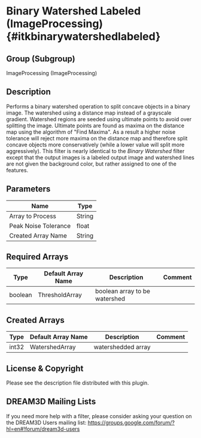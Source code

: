 Binary Watershed Labeled (ImageProcessing) {#itkbinarywatershedlabeled}
=====

## Group (Subgroup) ##
ImageProcessing (ImageProcessing)


## Description ##
Performs a binary watershed operation to split concave objects in a binary image. The watershed using a distance map instead of a grayscale gradient. Watershed regions are seeded using ultimate points to avoid over splitting the image. Ultimate points are found as maxima on the distance map using the algorithm of "Find Maxima". As a result a higher noise tolerance will reject more maxima on the distance map and therefore split concave objects more conservatively (while a lower value will split more aggressively). This filter is nearly identical to the *Binary Watershed* filter except that the output images is a labeled output image and watershed lines are not given the background color, but rather assigned to one of the features. 

## Parameters ##
| Name             | Type |
|------------------|------|
| Array to Process | String |
| Peak Noise Tolerance | float |
| Created Array Name | String |


## Required Arrays ##

| Type | Default Array Name | Description | Comment |
|------|--------------------|-------------|---------|
| boolean | ThresholdArray | boolean array to be watershed       | |


## Created Arrays ##

| Type | Default Array Name | Description | Comment |
|------|--------------------|-------------|---------|
| int32 | WatershedArray | watershedded array | |




## License & Copyright ##

Please see the description file distributed with this plugin.

## DREAM3D Mailing Lists ##

If you need more help with a filter, please consider asking your question on the DREAM3D Users mailing list:
https://groups.google.com/forum/?hl=en#!forum/dream3d-users

